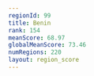 ```yaml
---
regionId: 99
title: Benin
rank: 154
meanScore: 68.97
globalMeanScore: 73.46
numRegions: 220
layout: region_score
---
```

